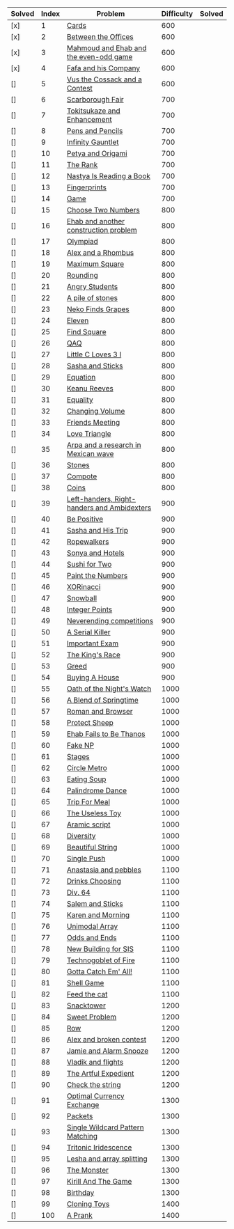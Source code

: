 | Solved | Index | Problem                                                                                        | Difficulty | Solved |
| ------ | ----- | ---------------------------------------------------------------------------------------------- | ---------- | ------ |
| [x]    | 1     | [Cards](https://codeforces.com/problemset/problem/1220/A)                                      | 600        |        |
| [x]    | 2     | [Between the Offices](https://codeforces.com/problemset/problem/867/A)                         | 600        |        |
| [x]    | 3     | [Mahmoud and Ehab and the even-odd game](https://codeforces.com/problemset/problem/959/A)      | 600        |        |
| [x]    | 4     | [Fafa and his Company](https://codeforces.com/problemset/problem/935/A)                        | 600        |        |
| []     | 5     | [Vus the Cossack and a Contest](https://codeforces.com/problemset/problem/1186/A)              | 600        |        |
| []     | 6     | [Scarborough Fair](https://codeforces.com/problemset/problem/897/A)                            | 700        |        |
| []     | 7     | [Tokitsukaze and Enhancement](https://codeforces.com/problemset/problem/1191/A)                | 700        |        |
| []     | 8     | [Pens and Pencils](https://codeforces.com/problemset/problem/1244/A)                           | 700        |        |
| []     | 9     | [Infinity Gauntlet](https://codeforces.com/problemset/problem/987/A)                           | 700        |        |
| []     | 10    | [Petya and Origami](https://codeforces.com/problemset/problem/1080/A)                          | 700        |        |
| []     | 11    | [The Rank](https://codeforces.com/problemset/problem/1017/A)                                   | 700        |        |
| []     | 12    | [Nastya Is Reading a Book](https://codeforces.com/problemset/problem/1136/A)                   | 700        |        |
| []     | 13    | [Fingerprints](https://codeforces.com/problemset/problem/994/A)                                | 700        |        |
| []     | 14    | [Game](https://codeforces.com/problemset/problem/984/A)                                        | 700        |        |
| []     | 15    | [Choose Two Numbers](https://codeforces.com/problemset/problem/1206/A)                         | 800        |        |
| []     | 16    | [Ehab and another construction problem](https://codeforces.com/problemset/problem/1088/A)      | 800        |        |
| []     | 17    | [Olympiad](https://codeforces.com/problemset/problem/937/A)                                    | 800        |        |
| []     | 18    | [Alex and a Rhombus](https://codeforces.com/problemset/problem/1180/A)                         | 800        |        |
| []     | 19    | [Maximum Square](https://codeforces.com/problemset/problem/1243/A)                             | 800        |        |
| []     | 20    | [Rounding](https://codeforces.com/problemset/problem/898/A)                                    | 800        |        |
| []     | 21    | [Angry Students](https://codeforces.com/problemset/problem/1287/A)                             | 800        |        |
| []     | 22    | [A pile of stones](https://codeforces.com/problemset/problem/1159/A)                           | 800        |        |
| []     | 23    | [Neko Finds Grapes](https://codeforces.com/problemset/problem/1152/A)                          | 800        |        |
| []     | 24    | [Eleven](https://codeforces.com/problemset/problem/918/A)                                      | 800        |        |
| []     | 25    | [Find Square](https://codeforces.com/problemset/problem/1028/A)                                | 800        |        |
| []     | 26    | [QAQ](https://codeforces.com/problemset/problem/894/A)                                         | 800        |        |
| []     | 27    | [Little C Loves 3 I](https://codeforces.com/problemset/problem/1047/A)                         | 800        |        |
| []     | 28    | [Sasha and Sticks](https://codeforces.com/problemset/problem/832/A)                            | 800        |        |
| []     | 29    | [Equation](https://codeforces.com/problemset/problem/1269/A)                                   | 800        |        |
| []     | 30    | [Keanu Reeves](https://codeforces.com/problemset/problem/1189/A)                               | 800        |        |
| []     | 31    | [Equality](https://codeforces.com/problemset/problem/1038/A)                                   | 800        |        |
| []     | 32    | [Changing Volume](https://codeforces.com/problemset/problem/1255/A)                            | 800        |        |
| []     | 33    | [Friends Meeting](https://codeforces.com/problemset/problem/931/A)                             | 800        |        |
| []     | 34    | [Love Triangle](https://codeforces.com/problemset/problem/939/A)                               | 800        |        |
| []     | 35    | [Arpa and a research in Mexican wave](https://codeforces.com/problemset/problem/851/A)         | 800        |        |
| []     | 36    | [Stones](https://codeforces.com/problemset/problem/1236/A)                                     | 800        |        |
| []     | 37    | [Compote](https://codeforces.com/problemset/problem/746/A)                                     | 800        |        |
| []     | 38    | [Coins](https://codeforces.com/problemset/problem/1061/A)                                      | 800        |        |
| []     | 39    | [Left-handers, Right-handers and Ambidexters](https://codeforces.com/problemset/problem/950/A) | 900        |        |
| []     | 40    | [Be Positive](https://codeforces.com/problemset/problem/1130/A)                                | 900        |        |
| []     | 41    | [Sasha and His Trip](https://codeforces.com/problemset/problem/1113/A)                         | 900        |        |
| []     | 42    | [Ropewalkers](https://codeforces.com/problemset/problem/1185/A)                                | 900        |        |
| []     | 43    | [Sonya and Hotels](https://codeforces.com/problemset/problem/1004/A)                           | 900        |        |
| []     | 44    | [Sushi for Two](https://codeforces.com/problemset/problem/1138/A)                              | 900        |        |
| []     | 45    | [Paint the Numbers](https://codeforces.com/problemset/problem/1209/A)                          | 900        |        |
| []     | 46    | [XORinacci](https://codeforces.com/problemset/problem/1208/A)                                  | 900        |        |
| []     | 47    | [Snowball](https://codeforces.com/problemset/problem/1099/A)                                   | 900        |        |
| []     | 48    | [Integer Points](https://codeforces.com/problemset/problem/1248/A)                             | 900        |        |
| []     | 49    | [Neverending competitions](https://codeforces.com/problemset/problem/765/A)                    | 900        |        |
| []     | 50    | [A Serial Killer](https://codeforces.com/problemset/problem/776/A)                             | 900        |        |
| []     | 51    | [Important Exam](https://codeforces.com/problemset/problem/1201/A)                             | 900        |        |
| []     | 52    | [The King's Race](https://codeforces.com/problemset/problem/1075/A)                            | 900        |        |
| []     | 53    | [Greed](https://codeforces.com/problemset/problem/892/A)                                       | 900        |        |
| []     | 54    | [Buying A House](https://codeforces.com/problemset/problem/796/A)                              | 900        |        |
| []     | 55    | [Oath of the Night's Watch](https://codeforces.com/problemset/problem/768/A)                   | 1000       |        |
| []     | 56    | [A Blend of Springtime](https://codeforces.com/problemset/problem/989/A)                       | 1000       |        |
| []     | 57    | [Roman and Browser](https://codeforces.com/problemset/problem/1100/A)                          | 1000       |        |
| []     | 58    | [Protect Sheep](https://codeforces.com/problemset/problem/948/A)                               | 1000       |        |
| []     | 59    | [Ehab Fails to Be Thanos](https://codeforces.com/problemset/problem/1174/A)                    | 1000       |        |
| []     | 60    | [Fake NP](https://codeforces.com/problemset/problem/805/A)                                     | 1000       |        |
| []     | 61    | [Stages](https://codeforces.com/problemset/problem/1011/A)                                     | 1000       |        |
| []     | 62    | [Circle Metro](https://codeforces.com/problemset/problem/1169/A)                               | 1000       |        |
| []     | 63    | [Eating Soup](https://codeforces.com/problemset/problem/1163/A)                                | 1000       |        |
| []     | 64    | [Palindrome Dance](https://codeforces.com/problemset/problem/1040/A)                           | 1000       |        |
| []     | 65    | [Trip For Meal](https://codeforces.com/problemset/problem/876/A)                               | 1000       |        |
| []     | 66    | [The Useless Toy](https://codeforces.com/problemset/problem/834/A)                             | 1000       |        |
| []     | 67    | [Aramic script](https://codeforces.com/problemset/problem/975/A)                               | 1000       |        |
| []     | 68    | [Diversity](https://codeforces.com/problemset/problem/844/A)                                   | 1000       |        |
| []     | 69    | [Beautiful String](https://codeforces.com/problemset/problem/1265/A)                           | 1000       |        |
| []     | 70    | [Single Push](https://codeforces.com/problemset/problem/1253/A)                                | 1000       |        |
| []     | 71    | [Anastasia and pebbles](https://codeforces.com/problemset/problem/789/A)                       | 1100       |        |
| []     | 72    | [Drinks Choosing](https://codeforces.com/problemset/problem/1195/A)                            | 1100       |        |
| []     | 73    | [Div. 64](https://codeforces.com/problemset/problem/887/A)                                     | 1100       |        |
| []     | 74    | [Salem and Sticks ](https://codeforces.com/problemset/problem/1105/A)                          | 1100       |        |
| []     | 75    | [Karen and Morning](https://codeforces.com/problemset/problem/816/A)                           | 1100       |        |
| []     | 76    | [Unimodal Array](https://codeforces.com/problemset/problem/831/A)                              | 1100       |        |
| []     | 77    | [Odds and Ends](https://codeforces.com/problemset/problem/849/A)                               | 1100       |        |
| []     | 78    | [New Building for SIS](https://codeforces.com/problemset/problem/1020/A)                       | 1100       |        |
| []     | 79    | [Technogoblet of Fire](https://codeforces.com/problemset/problem/1121/A)                       | 1100       |        |
| []     | 80    | [Gotta Catch Em' All!](https://codeforces.com/problemset/problem/757/A)                        | 1100       |        |
| []     | 81    | [Shell Game](https://codeforces.com/problemset/problem/777/A)                                  | 1100       |        |
| []     | 82    | [Feed the cat](https://codeforces.com/problemset/problem/955/A)                                | 1100       |        |
| []     | 83    | [Snacktower](https://codeforces.com/problemset/problem/767/A)                                  | 1200       |        |
| []     | 84    | [Sweet Problem](https://codeforces.com/problemset/problem/1263/A)                              | 1200       |        |
| []     | 85    | [Row](https://codeforces.com/problemset/problem/982/A)                                         | 1200       |        |
| []     | 86    | [Alex and broken contest](https://codeforces.com/problemset/problem/877/A)                     | 1200       |        |
| []     | 87    | [Jamie and Alarm Snooze](https://codeforces.com/problemset/problem/916/A)                      | 1200       |        |
| []     | 88    | [Vladik and flights](https://codeforces.com/problemset/problem/743/A)                          | 1200       |        |
| []     | 89    | [The Artful Expedient](https://codeforces.com/problemset/problem/869/A)                        | 1200       |        |
| []     | 90    | [Check the string](https://codeforces.com/problemset/problem/960/A)                            | 1200       |        |
| []     | 91    | [Optimal Currency Exchange](https://codeforces.com/problemset/problem/1214/A)                  | 1300       |        |
| []     | 92    | [Packets](https://codeforces.com/problemset/problem/1037/A)                                    | 1300       |        |
| []     | 93    | [Single Wildcard Pattern Matching](https://codeforces.com/problemset/problem/1023/A)           | 1300       |        |
| []     | 94    | [Tritonic Iridescence](https://codeforces.com/problemset/problem/957/A)                        | 1300       |        |
| []     | 95    | [Lesha and array splitting](https://codeforces.com/problemset/problem/754/A)                   | 1300       |        |
| []     | 96    | [The Monster](https://codeforces.com/problemset/problem/787/A)                                 | 1300       |        |
| []     | 97    | [Kirill And The Game](https://codeforces.com/problemset/problem/842/A)                         | 1300       |        |
| []     | 98    | [Birthday](https://codeforces.com/problemset/problem/1068/A)                                   | 1300       |        |
| []     | 99    | [Cloning Toys](https://codeforces.com/problemset/problem/922/A)                                | 1400       |        |
| []     | 100   | [A Prank](https://codeforces.com/problemset/problem/1062/A)                                    | 1400       |        |
